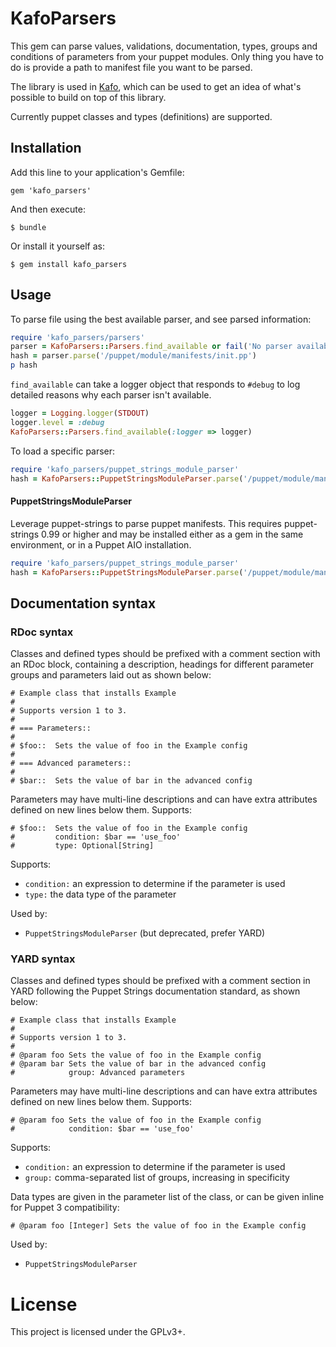 # KafoParsers

This gem can parse values, validations, documentation, types, groups and
conditions of parameters from your puppet modules. Only thing you have
to do is provide a path to manifest file you want to be parsed.

The library is used in [Kafo](https://github.com/theforeman/kafo), which can 
be used to get an idea of what's possible to build on top of this library.

Currently puppet classes and types (definitions) are supported.

## Installation

Add this line to your application's Gemfile:

    gem 'kafo_parsers'

And then execute:

    $ bundle

Or install it yourself as:

    $ gem install kafo_parsers

## Usage

To parse file using the best available parser, and see parsed information:
```ruby
require 'kafo_parsers/parsers'
parser = KafoParsers::Parsers.find_available or fail('No parser available')
hash = parser.parse('/puppet/module/manifests/init.pp')
p hash
```

`find_available` can take a logger object that responds to `#debug` to log
detailed reasons why each parser isn't available.

```ruby
logger = Logging.logger(STDOUT)
logger.level = :debug
KafoParsers::Parsers.find_available(:logger => logger)
```

To load a specific parser:
```ruby
require 'kafo_parsers/puppet_strings_module_parser'
hash = KafoParsers::PuppetStringsModuleParser.parse('/puppet/module/manifests/init.pp')
```

#### PuppetStringsModuleParser

Leverage puppet-strings to parse puppet manifests. This requires puppet-strings
0.99 or higher and may be installed either as a gem in the same environment, or
in a Puppet AIO installation.

```ruby
require 'kafo_parsers/puppet_strings_module_parser'
hash = KafoParsers::PuppetStringsModuleParser.parse('/puppet/module/manifests/init.pp')
```

## Documentation syntax

### RDoc syntax

Classes and defined types should be prefixed with a comment section with an RDoc
block, containing a description, headings for different parameter groups and
parameters laid out as shown below:

```puppet
# Example class that installs Example
#
# Supports version 1 to 3.
#
# === Parameters::
#
# $foo::  Sets the value of foo in the Example config
#
# === Advanced parameters::
#
# $bar::  Sets the value of bar in the advanced config
```

Parameters may have multi-line descriptions and can have extra attributes
defined on new lines below them. Supports:

```puppet
# $foo::  Sets the value of foo in the Example config
#         condition: $bar == 'use_foo'
#         type: Optional[String]
```

Supports:

* `condition:` an expression to determine if the parameter is used
* `type:` the data type of the parameter

Used by:

* `PuppetStringsModuleParser` (but deprecated, prefer YARD)

### YARD syntax

Classes and defined types should be prefixed with a comment section in YARD
following the Puppet Strings documentation standard, as shown below:

```puppet
# Example class that installs Example
#
# Supports version 1 to 3.
#
# @param foo Sets the value of foo in the Example config
# @param bar Sets the value of bar in the advanced config
#            group: Advanced parameters
```

Parameters may have multi-line descriptions and can have extra attributes
defined on new lines below them. Supports:

```puppet
# @param foo Sets the value of foo in the Example config
#            condition: $bar == 'use_foo'
```

Supports:

* `condition:` an expression to determine if the parameter is used
* `group:` comma-separated list of groups, increasing in specificity

Data types are given in the parameter list of the class, or can be given inline
for Puppet 3 compatibility:

```puppet
# @param foo [Integer] Sets the value of foo in the Example config
```

Used by:

* `PuppetStringsModuleParser`

# License

This project is licensed under the GPLv3+.
